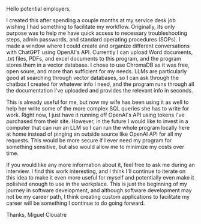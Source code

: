 Hello potential employers, 

I created this after spending a couple months at my service desk job wishing I had something to facilitate my workflow. Originally, its only purpose was to help me have quick access to necessary troubleshooting steps, admin passwords,
and standard operating procedures (SOPs). I made a window where I could create and organize different conversations with ChatGPT using OpenAI's API. Currently I can upload Word documents, .txt files, PDFs, and excel documents to 
this program, and the program stores them in a vector database. I chose to use ChromaDB as it was free, open soure, and more than sufficient for my needs. LLMs are particularly good at searching through vector databases, so I can ask 
through the chatbox I created for whatever info I need, and the program runs through all the documentation I've uploaded and provides the relevant info in seconds. 

This is already useful for me, but now my wife has been using it as well to help her write some of the more complex SQL queries she has to write for work. Right now, I just have it running off OpenAI's API using tokens I've purchased from 
their site. However, in the future I would like to invest in a computer that can run an LLM so I can run the whole program locally here at home instead of pinging an outside source like OpenAI API for all my requests. This would be more secure
if I ever need my program for something sensitive, but also would allow me to minimize my costs over time. 

If you would like any more information about it, feel free to ask me during an interview. I find this work interesting, and I think I'll continue to iterate on this idea to make it even more useful for myself and potentially even make it 
polished enough to use in the workplace. This is just the beginning of my journey in software development, and although software development may not be my career path, I think creating custom applications to facilitate my career will be 
something I continue to do going forward. 

Thanks,
Miguel Clouatre
